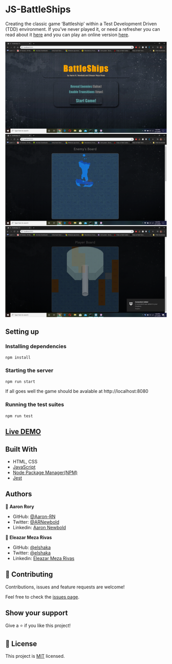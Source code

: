 # JS-BattleShips
Creating the classic game ‘Battleship’ within a Test Development Driven (TDD) environment. If you’ve never played it, or need a refresher you can read about it [here](https://en.wikipedia.org/wiki/Battleship_(game)) and you can play an online version [here](http://en.battleship-game.org/).

![screenshot](./screenshot.png)
![screenshot](./screenshot2.png)
![screenshot](./screenshot3.png)

## Setting up

### Installing dependencies

```
npm install
```

### Starting the server

```
npm run start
```

If all goes well the game should be avalable at http://localhost:8080


### Running the test suites
```
npm run test
```

## [Live DEMO](https://raw.githack.com/Aaron-RN/JS-BattleShips-V2/development/dist/index.html)

## Built With

- HTML, CSS
- [JavaScript](https://developer.mozilla.org/en-US/docs/Web/JavaScript)
- [Node Package Manager(NPM)](https://www.npmjs.com/)
- [Jest](https://github.com/facebook/jest)


## Authors

👤 **Aaron Rory**

- GitHub: [@Aaron-RN](https://github.com/Aaron-RN)
- Twitter: [@ARNewbold](https://twitter.com/ARNewbold)
- Linkedin: [Aaron Newbold](https://www.linkedin.com/in/aaron-newbold-1b9233187/)

👤 **Eleazar Meza Rivas**

- GitHub: [@elshaka](https://github.com/elshaka)
- Twitter: [@elshaka](https://twitter.com/elshaka)
- Linkedin: [Eleazar Meza Rivas](https://www.linkedin.com/in/elshaka/)

## 🤝 Contributing

Contributions, issues and feature requests are welcome!

Feel free to check the [issues page](issues/).

## Show your support

Give a ⭐️ if you like this project!

## 📝 License

This project is [MIT](lic.url) licensed.
